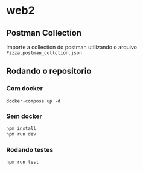 # web2

## Postman Collection
Importe a collection do postman utilizando o arquivo `Pizza.postman_collction.json`
## Rodando o repositorio

### Com docker
`docker-compose up -d`

### Sem docker
```sh
npm install
npm run dev
```

### Rodando testes
```
npm run test
```
